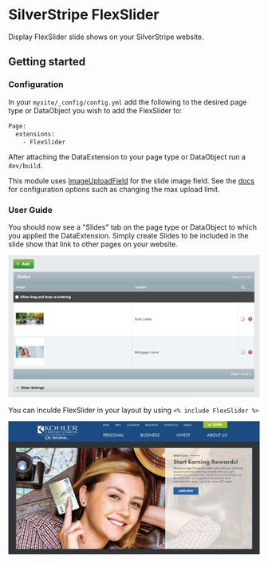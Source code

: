 # SilverStripe FlexSlider

Display FlexSlider slide shows on your SilverStripe website.

## Getting started

### Configuration

In your `mysite/_config/config.yml` add the following to the desired page type or DataObject you wish to add the FlexSlider to:

```
Page:
  extensions:
    - FlexSlider
```

After attaching the DataExtension to your page type or DataObject run a `dev/build`. 

This module uses [ImageUploadField](https://github.com/dynamic/silverstripe-imageuploadfield/) for the slide image field. See the [docs](https://github.com/dynamic/silverstripe-imageuploadfield/blob/master/docs/en/index.md) for configuration options such as changing the max upload limit.

### User Guide

You should now see a "Slides" tab on the page type or DataObject to which you applied the DataExtension. Simply create Slides to be included in the slide show that link to other pages on your website.

![screen shot](../../images/FlexSliderCMS.png)

You can inculde FlexSlider in your layout by using `<% include FlexSlider %>`

![screen shot](../../images/FlexSlider.png)
